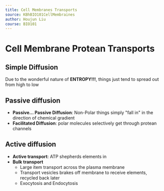 ```yaml
---
title: Cell Membranes Transports
source: KBhBIO101CellMembraines
author: Houjun Liu
course: BIO101
---
```


# Cell Membrane Protean Transports 
## Simple Diffusion
Due to the wonderful nature of **ENTROPY!!!**, things just tend to spread out from high to low 

## Passive diffusion
- **Passive… Passive Diffusion**: Non-Polar things simply "fall in" in the direction of chemical gradient
- **Facilitated Diffusion**: polar molecules selectively get through protean channels

## Active diffusion
- **Active transport**: ATP shepherds elements in  
- **Bulk transport**
    - Large item transport across the plasma membrane
    - Transport vesicles brakes off membrane to receive elements, recycled back later
    - Exocytosis and Endocytosis
	
	

